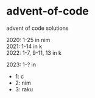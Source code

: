 # advent-of-code
advent of code solutions

2020: 1-25 in nim\
2021: 1-14 in k\
2022: 1-7, 9-11, 13 in k

2023: 1-? in
- 1: c
- 2: nim
- 3: raku
